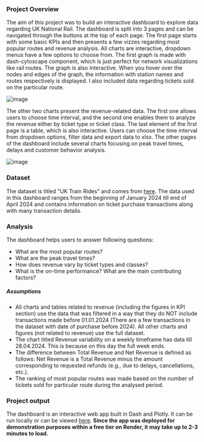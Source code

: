 ### Project Overview

The aim of this project was to build an interactive dashboard to explore data regarding UK National Rail. The dashboard is split into 3 pages and can be navigated through the buttons at the top of each page.
The first page starts with some basic KPIs and then presents a few vizzes regarding most popular routes and revenue analysis. All charts are interactive, dropdown menus have a few options to choose from. 
The first graph is made with dash-cytoscape component, which is just perfect for network visualizations like rail routes. 
The graph is also interactive. When you hover over the nodes and edges of the graph, the information with station names and routes respectively is displayed. I also included data regarding tickets sold on the particular route.

![image](https://github.com/RadoslawStanisz/multipage_dashboard/assets/136122006/52267e02-5fea-4ab9-8ecc-5ad946d54f8d)

The other two charts present the revenue-related data. The first one allows users to choose time interval, and the second one enables them to analyze the revenue either by ticket type or ticket class. 
The last element of the first page is a table, which is also interactive. Users can choose the time interval from dropdown options, filter data and export data to xlsx. The other pages of the dashboard include several charts focusing on peak travel times, delays and customer behavior analysis. 

![image](https://github.com/RadoslawStanisz/multipage_dashboard/assets/136122006/923c1265-4f17-45ae-a7a6-1a5de72ad0fa)

### Dataset

The dataset is titled "UK Train Rides" and comes from [here](https://mavenanalytics.io/data-playground).
The data used in this dashboard ranges from the beginning of January 2024 till end of April 2024 and contains information on ticket purchase transactions along with many transaction details. 

### Analysis

The dashboard helps users to answer following questions:

- What are the most popular routes?
- What are the peak travel times?
- How does revenue vary by ticket types and classes?
- What is the on-time performance? What are the main contributing factors?

##### Assumptions

- All charts and tables related to revenue (including the figures in KPI section) use the data that was filtered in a way that they do NOT include transactions made before 01.01.2024 (There are a few transactions in the dataset with date of purchase before 2024). All other charts and figures (not related to revenue) use the full dataset. 
- The chart titled Revenue variability on a weekly timeframe has data till 28.04.2024. This is because on this day the full week ends.
- The difference between Total Revenue and Net Revenue is defined as follows: Net Revenue is a Total Revenue minus the amount corresponding to requested refunds (e.g., due to delays, cancellations, etc.).
- The ranking of most popular routes was made based on the number of tickets sold for particular route during the analysed period.

### Project output

The dashboard is an interactive web app built in Dash and Plotly. It can be run locally or can be viewed [here](https://multipage-dashboard-2.onrender.com/). **Since the app was deployed for demonstration purposes within a free tier on Render, it may take up to 2-3 minutes to load.**


